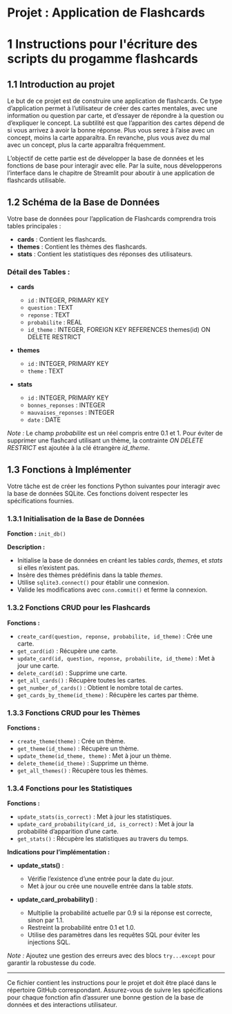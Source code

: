 # Projet : Application de Flashcards

# 1 Instructions pour l'écriture des scripts du progamme flashcards

## 1.1 Introduction au projet
Le but de ce projet est de construire une application de flashcards. Ce type d’application permet à l’utilisateur de créer des cartes mentales, avec une information ou question par carte, et d’essayer de répondre à la question ou d’expliquer le concept. La subtilité est que l’apparition des cartes dépend de si vous arrivez à avoir la bonne réponse. Plus vous serez à l’aise avec un concept, moins la carte apparaîtra. En revanche, plus vous avez du mal avec un concept, plus la carte apparaîtra fréquemment.

L’objectif de cette partie est de développer la base de données et les fonctions de base pour interagir avec elle. Par la suite, nous développerons l’interface dans le chapitre de Streamlit pour aboutir à une application de flashcards utilisable.

## 1.2 Schéma de la Base de Données
Votre base de données pour l’application de Flashcards comprendra trois tables principales :

- **cards** : Contient les flashcards.
- **themes** : Contient les thèmes des flashcards.
- **stats** : Contient les statistiques des réponses des utilisateurs.

### Détail des Tables :

- **cards**
  - `id` : INTEGER, PRIMARY KEY
  - `question` : TEXT
  - `reponse` : TEXT
  - `probabilite` : REAL
  - `id_theme` : INTEGER, FOREIGN KEY REFERENCES themes(id) ON DELETE RESTRICT

- **themes**
  - `id` : INTEGER, PRIMARY KEY
  - `theme` : TEXT

- **stats**
  - `id` : INTEGER, PRIMARY KEY
  - `bonnes_reponses` : INTEGER
  - `mauvaises_reponses` : INTEGER
  - `date` : DATE

*Note :* Le champ *probabilite* est un réel compris entre 0.1 et 1.
Pour éviter de supprimer une flashcard utilisant un thème, la contrainte *ON DELETE RESTRICT* est ajoutée à la clé étrangère *id_theme*.

## 1.3 Fonctions à Implémenter

Votre tâche est de créer les fonctions Python suivantes pour interagir avec la base de données SQLite. Ces fonctions doivent respecter les spécifications fournies.

### 1.3.1 Initialisation de la Base de Données

**Fonction :** `init_db()`

**Description :**
- Initialise la base de données en créant les tables *cards*, *themes*, et *stats* si elles n’existent pas.
- Insère des thèmes prédéfinis dans la table *themes*.
- Utilise `sqlite3.connect()` pour établir une connexion.
- Valide les modifications avec `conn.commit()` et ferme la connexion.

### 1.3.2 Fonctions CRUD pour les Flashcards

**Fonctions :**
- `create_card(question, reponse, probabilite, id_theme)` : Crée une carte.
- `get_card(id)` : Récupère une carte.
- `update_card(id, question, reponse, probabilite, id_theme)` : Met à jour une carte.
- `delete_card(id)` : Supprime une carte.
- `get_all_cards()` : Récupère toutes les cartes.
- `get_number_of_cards()` : Obtient le nombre total de cartes.
- `get_cards_by_theme(id_theme)` : Récupère les cartes par thème.

### 1.3.3 Fonctions CRUD pour les Thèmes

**Fonctions :**
- `create_theme(theme)` : Crée un thème.
- `get_theme(id_theme)` : Récupère un thème.
- `update_theme(id_theme, theme)` : Met à jour un thème.
- `delete_theme(id_theme)` : Supprime un thème.
- `get_all_themes()` : Récupère tous les thèmes.

### 1.3.4 Fonctions pour les Statistiques

**Fonctions :**
- `update_stats(is_correct)` : Met à jour les statistiques.
- `update_card_probability(card_id, is_correct)` : Met à jour la probabilité d’apparition d’une carte.
- `get_stats()` : Récupère les statistiques au travers du temps.

**Indications pour l’implémentation :**
- **update_stats()** :
  - Vérifie l’existence d’une entrée pour la date du jour.
  - Met à jour ou crée une nouvelle entrée dans la table *stats*.

- **update_card_probability()** :
  - Multiplie la probabilité actuelle par 0.9 si la réponse est correcte, sinon par 1.1.
  - Restreint la probabilité entre 0.1 et 1.0.
  - Utilise des paramètres dans les requêtes SQL pour éviter les injections SQL.

*Note :* Ajoutez une gestion des erreurs avec des blocs `try...except` pour garantir la robustesse du code.

---

Ce fichier contient les instructions pour le projet et doit être placé dans le répertoire GitHub correspondant. Assurez-vous de suivre les spécifications pour chaque fonction afin d’assurer une bonne gestion de la base de données et des interactions utilisateur.

